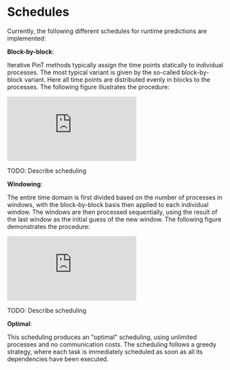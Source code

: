 # Schedules

Currently, the following different schedules for runtime predictions are implemented:

**Block-by-block**:

Iterative PinT methods typically assign the time points statically to individual processes. The most typical variant is given by the so-called block-by-block variant. Here all time points are distributed evenly in blocks to the processes. The following figure illustrates the procedure:

![Block-by-block strategy](https://github.com/Parallel-in-Time/time4apint/tree/gaia/doc/images/block-by-block.pdf)

TODO: Describe scheduling

**Windowing**:

The entire time domain is first divided based on the number of processes in windows, with the block-by-block basis then applied to each individual window. The windows are then processed sequentially, using the result of the last window as the initial guess of the new window. The following figure demonstrates the procedure:

![Windowing strategy](https://github.com/Parallel-in-Time/time4apint/tree/gaia/doc/images/windowing.pdf)

TODO: Describe scheduling

**Optimal**:

This scheduling produces an "optimal" scheduling, using unlimited processes and no communication costs. The scheduling follows a greedy strategy, where each task is immediately scheduled as soon as all its dependencies have been executed.
